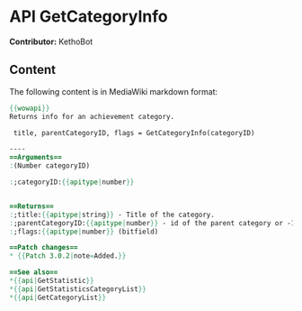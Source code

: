 # API GetCategoryInfo

**Contributor:** KethoBot

## Content

The following content is in MediaWiki markdown format:

```mediawiki
{{wowapi}}
Returns info for an achievement category.

 title, parentCategoryID, flags = GetCategoryInfo(categoryID)

----
==Arguments==
:(Number categoryID)

:;categoryID:{{apitype|number}}


==Returns==
:;title:{{apitype|string}} - Title of the category.
:;parentCategoryID:{{apitype|number}} - id of the parent category or -1 if the category has no parent.
:;flags:{{apitype|number}} (bitfield)

==Patch changes==
* {{Patch 3.0.2|note=Added.}}

==See also==
*{{api|GetStatistic}}
*{{api|GetStatisticsCategoryList}}
*{{api|GetCategoryList}}
```
